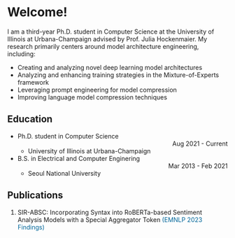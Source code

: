 <style>
r { color: Red }
o { color: Orange }
g { color: Green }
c { color: Cyan }
b { color: Blue }
customb { color: #006699 }
</style>

# Welcome!
I am a third-year Ph.D. student in Computer Science at the University of Illinois at Urbana-Champaign advised by Prof. Julia Hockenmaier. My research primarily centers around model architecture engineering, including: 
- Creating and analyzing novel deep learning model architectures
- Analyzing and enhancing training strategies in the Mixture-of-Experts framework
- Leveraging prompt engineering for model compression
- Improving language model compression techniques

## Education
- Ph.D. student in Computer Science <div style="text-align: right"> Aug 2021 - Current </div>
  - University of Illinois at Urbana-Champaign								       		
- B.S. in Electrical and Computer Enginering <div style="text-align: right"> Mar 2013 - Feb 2021 </div>
  - Seoul National University

## Publications
1. SIR-ABSC: Incorporating Syntax into RoBERTa-based Sentiment Analysis Models with a Special Aggregator Token <customb>(EMNLP 2023 Findings)</customb>

